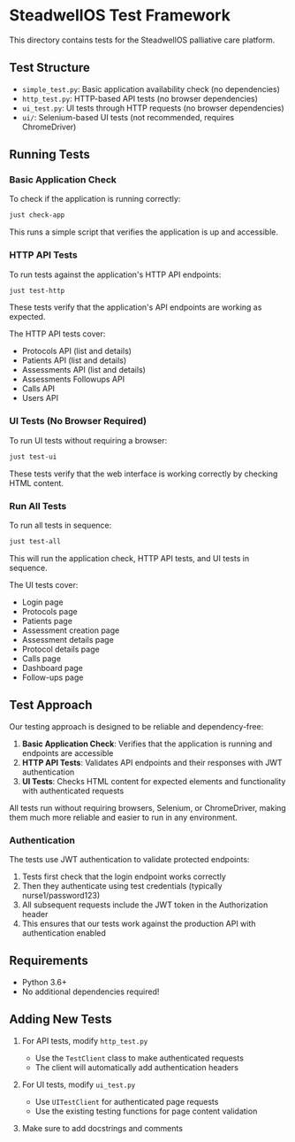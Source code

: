 # SteadwellOS Test Framework

This directory contains tests for the SteadwellOS palliative care platform.

## Test Structure

- `simple_test.py`: Basic application availability check (no dependencies)
- `http_test.py`: HTTP-based API tests (no browser dependencies)
- `ui_test.py`: UI tests through HTTP requests (no browser dependencies)
- `ui/`: Selenium-based UI tests (not recommended, requires ChromeDriver)

## Running Tests

### Basic Application Check

To check if the application is running correctly:

```bash
just check-app
```

This runs a simple script that verifies the application is up and accessible.

### HTTP API Tests

To run tests against the application's HTTP API endpoints:

```bash
just test-http
```

These tests verify that the application's API endpoints are working as expected.

The HTTP API tests cover:

- Protocols API (list and details)
- Patients API (list and details)
- Assessments API (list and details)
- Assessments Followups API
- Calls API
- Users API

### UI Tests (No Browser Required)

To run UI tests without requiring a browser:

```bash
just test-ui
```

These tests verify that the web interface is working correctly by checking HTML content.

### Run All Tests

To run all tests in sequence:

```bash
just test-all
```

This will run the application check, HTTP API tests, and UI tests in sequence.

The UI tests cover:

- Login page
- Protocols page
- Patients page
- Assessment creation page
- Assessment details page
- Protocol details page
- Calls page
- Dashboard page
- Follow-ups page

## Test Approach

Our testing approach is designed to be reliable and dependency-free:

1. **Basic Application Check**: Verifies that the application is running and endpoints are accessible
2. **HTTP API Tests**: Validates API endpoints and their responses with JWT authentication
3. **UI Tests**: Checks HTML content for expected elements and functionality with authenticated requests

All tests run without requiring browsers, Selenium, or ChromeDriver, making them much more reliable
and easier to run in any environment.

### Authentication

The tests use JWT authentication to validate protected endpoints:

1. Tests first check that the login endpoint works correctly
2. Then they authenticate using test credentials (typically nurse1/password123)
3. All subsequent requests include the JWT token in the Authorization header
4. This ensures that our tests work against the production API with authentication enabled

## Requirements

- Python 3.6+
- No additional dependencies required!

## Adding New Tests

1. For API tests, modify `http_test.py`
   - Use the `TestClient` class to make authenticated requests
   - The client will automatically add authentication headers

2. For UI tests, modify `ui_test.py`
   - Use `UITestClient` for authenticated page requests
   - Use the existing testing functions for page content validation

3. Make sure to add docstrings and comments
